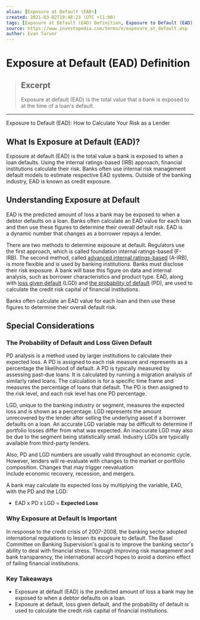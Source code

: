 ```yaml
---
alias: [Exposure at Default (EAD)]
created: 2021-03-02T19:48:23 (UTC +11:00)
tags: [Exposure at Default (EAD) Definition, Exposure to Default (EAD): How to Calculate Your Risk as a Lender]
source: https://www.investopedia.com/terms/e/exposure_at_default.asp
author: Evan Tarver
---
```


# Exposure at Default (EAD) Definition

> ## Excerpt
> Exposure at default (EAD) is the total value that a bank is exposed to at the time of a loan's default.

---

Exposure to Default (EAD): How to Calculate Your Risk as a Lender
## What Is Exposure at Default (EAD)?

Exposure at default (EAD) is the total value a bank is exposed to when a loan defaults. Using the internal ratings-based (IRB) approach, financial institutions calculate their risk. Banks often use internal risk management default models to estimate respective EAD systems. Outside of the banking industry, EAD is known as credit exposure.

## Understanding Exposure at Default

EAD is the predicted amount of loss a bank may be exposed to when a debtor defaults on a loan. Banks often calculate an EAD value for each loan and then use these figures to determine their overall default risk. EAD is a dynamic number that changes as a borrower repays a lender. 

There are two methods to determine exposure at default. Regulators use the first approach, which is called foundation internal ratings-based (F-IRB). The second method, called [advanced internal ratings-based](https://www.investopedia.com/terms/a/airb.asp) (A-IRB), is more flexible and is used by banking institutions. Banks must disclose their risk exposure. A bank will base this figure on data and internal analysis, such as borrower characteristics and product type. EAD, along with [loss given default](https://www.investopedia.com/terms/l/lossgivendefault.asp) (LGD) and [the probability of default](https://www.investopedia.com/terms/d/defaultprobability.asp) (PD), are used to calculate the credit risk capital of financial institutions.

Banks often calculate an EAD value for each loan and then use these figures to determine their overall default risk.

## Special Considerations

### The Probability of Default and Loss Given Default

PD analysis is a method used by larger institutions to calculate their expected loss. A PD is assigned to each risk measure and represents as a percentage the likelihood of default. A PD is typically measured by assessing past-due loans. It is calculated by running a migration analysis of similarly rated loans. The calculation is for a specific time frame and measures the percentage of loans that default. The PD is then assigned to the risk level, and each risk level has one PD percentage.

LGD, unique to the banking industry or segment, measures the expected loss and is shown as a percentage. LGD represents the amount unrecovered by the lender after selling the underlying asset if a borrower defaults on a loan. An accurate LGD variable may be difficult to determine if portfolio losses differ from what was expected. An inaccurate LGD may also be due to the segment being statistically small. Industry LGDs are typically available from third-party lenders.

Also, PD and LGD numbers are usually valid throughout an economic cycle. However, lenders will re-evaluate with changes to the market or portfolio composition. Changes that may trigger reevaluation include economic recovery, recession, and mergers.

A bank may calculate its expected loss by multiplying the variable, EAD, with the PD and the LGD:

-   EAD x PD x LGD = **Expected Loss**

### Why Exposure at Default Is Important

In response to the credit crisis of 2007-2008, the banking sector adopted international regulations to lessen its exposure to default. The Basel Committee on Banking Supervision's goal is to improve the banking sector's ability to deal with financial stress. Through improving risk management and bank transparency, the international accord hopes to avoid a domino effect of failing financial institutions.

### Key Takeaways

-   Exposure at default (EAD) is the predicted amount of loss a bank may be exposed to when a debtor defaults on a loan.
-   Exposure at default, loss given default, and the probability of default is used to calculate the credit risk capital of financial institutions.
